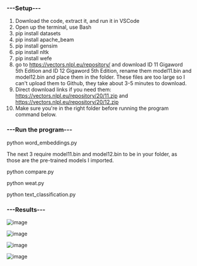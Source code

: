 ### ---Setup---

1. Download the code, extract it, and run it in VSCode
2. Open up the terminal, use Bash
3. pip install datasets
4. pip install apache_beam
5. pip install gensim
6. pip install nltk
7. pip install wefe
8. go to https://vectors.nlpl.eu/repository/ and download ID 11 Gigaword 5th Edition and ID 12 Gigaword 5th Edition, rename them model11.bin and model12.bin and place them in the folder. These files are too large so I can't upload them to Github, they take about 3-5 minutes to download.
9. Direct download links if you need them: https://vectors.nlpl.eu/repository/20/11.zip and https://vectors.nlpl.eu/repository/20/12.zip
10. Make sure you're in the right folder before running the program command below.

### ---Run the program---

python word_embeddings.py

The next 3 require model11.bin and model12.bin to be in your folder, as those are the pre-trained models I imported.

python compare.py

python weat.py

python text_classification.py

### ---Results---

![image](https://github.com/user-attachments/assets/235f7d82-c684-45e0-8083-a9a46347b4bf)

![image](https://github.com/user-attachments/assets/72e7b2c2-350b-4396-8227-43be5d1789d5)

![image](https://github.com/user-attachments/assets/42cec81a-8d50-4f98-99c3-cbe1cf6a898b)

![image](https://github.com/user-attachments/assets/9027de4c-d333-41c4-997d-c498d3f1df50)


